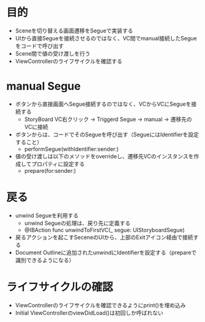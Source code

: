 # 目的
- Sceneを切り替える画面遷移をSegueで実装する
- UIから直接Segueを接続させるのではなく、VC間でmanual接続したSegueをコードで呼び出す
- Scene間で値の受け渡しを行う
- ViewControllerのライフサイクルを確認する


# manual Segue
- ボタンから直接画面へSegue接続するのではなく、VCからVCにSegueを接続する
  - StoryBoard VC右クリック → Triggerd Segue → manual → 遷移先のVCに接続
- ボタンからは、コードでそのSegueを呼び出す（SegueにはIdentifierを設定すること）
  - performSegue(withIdentifier:sender:)
- 値の受け渡しは以下のメソッドをoverrideし、遷移先VCのインスタンスを作成してプロパティに設定する
  - prepare(for:sender:)


# 戻る
- unwind Segueを利用する
  - unwind Segueの処理は、戻り先に定義する
  - @IBAction func unwindToFirstVC(_ segue: UIStoryboardSegue)
- 戻るアクションを起こすSeceneのUIから、上部のExitアイコン経由で接続する
- Document Outlineに追加されたunwindにIdentifierを設定する（prepareで識別できるようになる）


# ライフサイクルの確認
- ViewControllerのライフサイクルを確認できるようにprint()を埋め込み
- Initial ViewControllerのviewDidLoad()は初回しか呼ばれない
